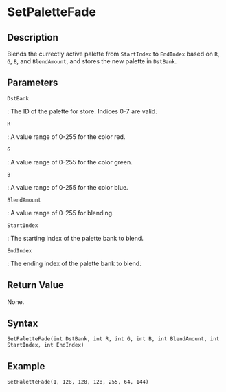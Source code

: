 # SetPaletteFade

## Description
Blends the currectly active palette from `StartIndex` to `EndIndex` based on `R`, `G`, `B`, and `BlendAmount`, and stores the new palette in `DstBank`.

## Parameters
`DstBank`

:   The ID of the palette for store. Indices 0-7 are valid.

`R`

:   A value range of 0-255 for the color red.

`G`

:   A value range of 0-255 for the color green.

`B`

:   A value range of 0-255 for the color blue.

`BlendAmount`

:   A value range of 0-255 for blending.

`StartIndex`

:   The starting index of the palette bank to blend.

`EndIndex`

:   The ending index of the palette bank to blend.

## Return Value
None.

## Syntax
```
SetPaletteFade(int DstBank, int R, int G, int B, int BlendAmount, int StartIndex, int EndIndex)
```

## Example
```
SetPaletteFade(1, 128, 128, 128, 255, 64, 144)
```
